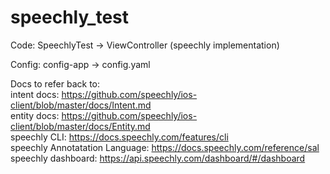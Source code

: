 # speechly_test
Code: SpeechlyTest -> ViewController (speechly implementation)

Config: config-app -> config.yaml

Docs to refer back to: <br>
intent docs: https://github.com/speechly/ios-client/blob/master/docs/Intent.md <br>
entity docs: https://github.com/speechly/ios-client/blob/master/docs/Entity.md <br>
speechly CLI: https://docs.speechly.com/features/cli <br>
speechly Annotatation Language: https://docs.speechly.com/reference/sal <br>
speechly dashboard: https://api.speechly.com/dashboard/#/dashboard <br>
